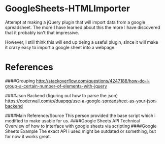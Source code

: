 # GoogleSheets-HTMLImporter
Attempt at making a jQuery plugin that will import data from a google spreadsheet. The more I have learned about this the more I have discovered that it probably isn't that impressive.

However, I still think this will end up being a useful plugin, since it will make it crazy easy to import a google sheet into a webpage.



# References

####Grouping
http://stackoverflow.com/questions/4247188/how-do-i-group-a-certain-number-of-elements-with-jquery

####Json Backend (figuring out how to parse the json)
https://coderwall.com/p/duapqq/use-a-google-spreadsheet-as-your-json-backend

####Main Reference/Source
This person provided the base script which i modified to make usable for us.
####Google Sheets API
Technical Overview of how to interface with google sheets via scripting
####Google Sheets Example
The exact API i used might be outdated or something, but for now it works great.
